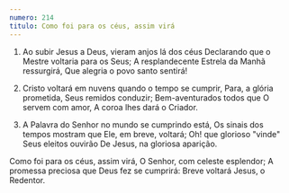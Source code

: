 ```yaml
---
numero: 214
titulo: Como foi para os céus, assim virá
---
```

1. Ao subir Jesus a Deus, vieram anjos lá dos céus
Declarando que o Mestre voltaria para os Seus;
A resplandecente Estrela da Manhã ressurgirá,
Que alegria o povo santo sentirá!

2. Cristo voltará em nuvens quando o tempo se cumprir,
Para, a glória prometida, Seus remidos conduzir;
Bem-aventurados todos que O servem com amor,
A coroa lhes dará o Criador.

3. A Palavra do Senhor no mundo se cumprindo está,
Os sinais dos tempos mostram que Ele, em breve, voltará;
Oh! que glorioso "vinde" Seus eleitos ouvirão
De Jesus, na gloriosa aparição.

Como foi para os céus, assim virá,
O Senhor, com celeste esplendor;
A promessa preciosa que Deus fez se cumprirá:
Breve voltará Jesus, o Redentor.
